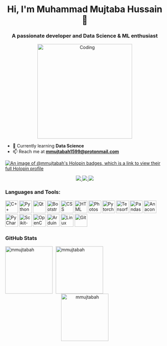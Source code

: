 <h1 align="center">Hi, I'm Muhammad Mujtaba Hussain 👋</h1>
<h3 align="center">A passionate developer and Data Science & ML enthusiast</h3>
<p align="center">
  <img alt="Coding" width="300" src="https://media2.giphy.com/media/2IudUHdI075HL02Pkk/giphy.gif?cid=ecf05e47vm6ro2ykv5c4cg8uw5ibvce8f3obdk86x62hr4tn&ep=v1_gifs_search&rid=giphy.gif&ct=g">
</p>

- 🌱 Currently learning **Data Science**
- 📫 Reach me at **[mmujtabah1599@protonmail.com](mailto:mmujtabah1599@protonmail.com)**

[![An image of @mmujtabah's Holopin badges, which is a link to view their full Holopin profile](https://holopin.me/mmujtabah)](https://holopin.io/@mmujtabah)
<div align="center">
  <a href="https://www.linkedin.com/in/mmujtabah/" target="_blank">
    <img src="https://img.shields.io/badge/LinkedIn-0077B5?style=for-the-badge&logo=linkedin&logoColor=white" target="_blank">
  </a>
  <a href="https://github.com/mmujtabah" target="_blank">
    <img src="https://img.shields.io/badge/GitHub-100000?style=for-the-badge&logo=github&logoColor=white" target="_blank">
  </a>
  <a href="mailto:mmujtabah1599@protonmail.com">
    <img src="https://img.shields.io/badge/-Gmail-%23333?style=for-the-badge&logo=gmail&logoColor=white" target="_blank">
  </a>
</div>

<h3 align="left">Languages and Tools:</h3>
<p align="left">
  <img src="https://skillicons.dev/icons?i=cpp" height="40" alt="C++"/>
  <img src="https://skillicons.dev/icons?i=py" height="40" alt="Python"/>
  <img src="https://skillicons.dev/icons?i=qt" height="40" alt="Qt"/>
  <img src="https://skillicons.dev/icons?i=bootstrap" height="40" alt="Bootstrap"/>
  <img src="https://skillicons.dev/icons?i=css" height="40" alt="CSS"/>
  <img src="https://skillicons.dev/icons?i=html" height="40" alt="HTML"/>
  <img src="https://skillicons.dev/icons?i=ps" height="40" alt="Photoshop"/>
  <img src="https://skillicons.dev/icons?i=pytorch" height="40" alt="Pytorch"/>
  <img src="https://skillicons.dev/icons?i=tensorflow" height="40" alt="Tensorflow"/>
  <img src="https://skillicons.dev/icons?i=pandas" height="40" alt="Pandas"/>
  <img src="https://skillicons.dev/icons?i=anaconda" height="40" alt="Anaconda"/>
  <img src="https://skillicons.dev/icons?i=pycharm" height="40" alt="PyCharm"/>
  <img src="https://skillicons.dev/icons?i=sklearn" height="40" alt="Scikit-learn"/>
  <img src="https://skillicons.dev/icons?i=opencv" height="40" alt="OpenCV"/>
  <img src="https://skillicons.dev/icons?i=arduino" height="40" alt="Arduino"/>
  <img src="https://skillicons.dev/icons?i=linux" height="40" alt="Linux"/>
  <img src="https://skillicons.dev/icons?i=git" height="40" alt="Git"/>
</p>

<h3 style="text-align: left;">GitHub Stats</h3>
<div style="text-align: left;">
  <img style="float: left; margin-right: 10px;" height="150em" src="https://github-readme-stats.vercel.app/api/top-langs/?username=mmujtabah&layout=compact&theme=dark" alt="mmujtabah" />
  <img style="float: left; margin-right: 10px;" height="150em" src="https://github-readme-stats.vercel.app/api?username=mmujtabah&show_icons=true&locale=en&theme=dark" alt="mmujtabah" />
</div>

<p style="clear: both; text-align: center;">
  <img height="150em" src="https://github-readme-streak-stats.herokuapp.com/?user=mmujtabah&theme=dark" alt="mmujtabah" />
</p>
